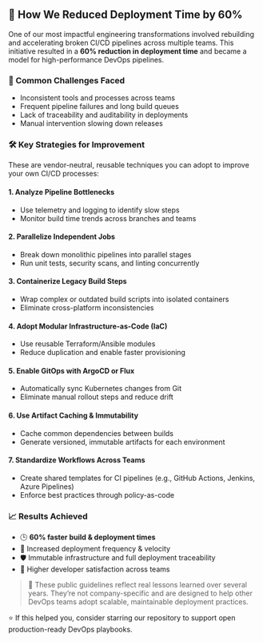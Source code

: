 ## 🚀 How We Reduced Deployment Time by 60%

One of our most impactful engineering transformations involved rebuilding and accelerating broken CI/CD pipelines across multiple teams. This initiative resulted in a **60% reduction in deployment time** and became a model for high-performance DevOps pipelines.

### 🧩 Common Challenges Faced

- Inconsistent tools and processes across teams
- Frequent pipeline failures and long build queues
- Lack of traceability and auditability in deployments
- Manual intervention slowing down releases

### 🛠️ Key Strategies for Improvement

These are vendor-neutral, reusable techniques you can adopt to improve your own CI/CD processes:

#### 1. **Analyze Pipeline Bottlenecks**
- Use telemetry and logging to identify slow steps
- Monitor build time trends across branches and teams

#### 2. **Parallelize Independent Jobs**
- Break down monolithic pipelines into parallel stages
- Run unit tests, security scans, and linting concurrently

#### 3. **Containerize Legacy Build Steps**
- Wrap complex or outdated build scripts into isolated containers
- Eliminate cross-platform inconsistencies

#### 4. **Adopt Modular Infrastructure-as-Code (IaC)**
- Use reusable Terraform/Ansible modules
- Reduce duplication and enable faster provisioning

#### 5. **Enable GitOps with ArgoCD or Flux**
- Automatically sync Kubernetes changes from Git
- Eliminate manual rollout steps and reduce drift

#### 6. **Use Artifact Caching & Immutability**
- Cache common dependencies between builds
- Generate versioned, immutable artifacts for each environment

#### 7. **Standardize Workflows Across Teams**
- Create shared templates for CI pipelines (e.g., GitHub Actions, Jenkins, Azure Pipelines)
- Enforce best practices through policy-as-code

### 📈 Results Achieved

- 🕒 **60% faster build & deployment times**
- 🔁 Increased deployment frequency & velocity
- 🛡️ Immutable infrastructure and full deployment traceability
- 💬 Higher developer satisfaction across teams

> 📌 These public guidelines reflect real lessons learned over several years. They’re not company-specific and are designed to help other DevOps teams adopt scalable, maintainable deployment practices.

⭐ If this helped you, consider starring our repository to support open production-ready DevOps playbooks.

